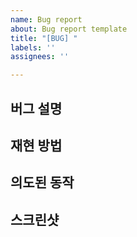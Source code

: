 ```yaml
---
name: Bug report
about: Bug report template
title: "[BUG] "
labels: ''
assignees: ''

---
```


## 버그 설명

## 재현 방법

## 의도된 동작

## 스크린샷
